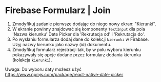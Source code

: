 # Firebase Formularz | Join

1. Zmodyfikuj zadanie pierwsze dodając do niego nowy ekran: "Kierunki". 
2. W ekranie powinny znajdować się komponenty `TextInput` dla pola 'Nazwa kierunku' Date Picker dla 'Rekrutacja od' i 'Rekrutacja do'.
3. Po wysłaniu formularza dodaj dane do kolekcji `kierunki` w Firabase. Użyj nazwy kierunku jako nazwy (id) dokumentu.
4. Zmodyfikuj formularz rejestracji tak, by w polu wyboru kierunku pokazywały się opcje dodane przez formularz dodania kierunku (kolekcja `kierunki`).


Uwaga: Do wyboru daty możesz użyć https://www.npmjs.com/package/react-native-date-picker